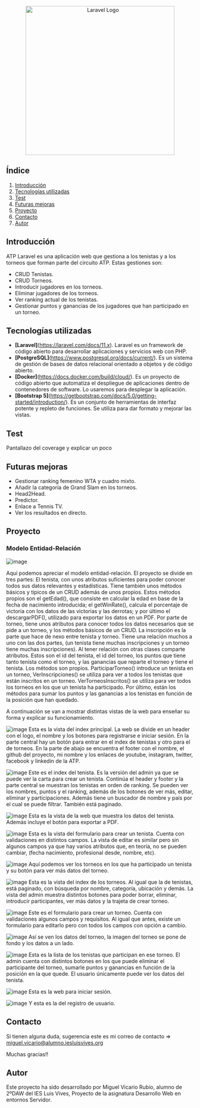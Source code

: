 <p align="center"><a href="https://laravel.com" target="_blank"><img src="https://upload.wikimedia.org/wikipedia/en/thumb/3/3f/ATP_Tour_logo.svg/1200px-ATP_Tour_logo.svg.png" width="400" alt="Laravel Logo"></a></p>


## Índice

1. [Introducción](#Introducción)
2. [Tecnologías utilizadas](#Tecnologías-utilizadas)
3. [Test](#Test)
4. [Futuras mejoras](#Futuras-mejoras)
5. [Proyecto](#Proyecto)
6. [Contacto](#Contacto)
7. [Autor](#Autor)
   


## Introducción

ATP Laravel es una aplicación web que gestiona a los tenistas y a los torneos que forman parte del circuito ATP. Estas gestiones son:

- CRUD Tenistas.
- CRUD Torneos.
- Introducir jugadores en los torneos.
- Eliminar jugadores de los torneos.
- Ver ranking actual de los tenistas.
- Gestionar puntos y ganancias de los jugadores que han participado en un torneo.


## Tecnologías utilizadas

- **[Laravel]**(https://laravel.com/docs/11.x). Laravel es un framework de código abierto para desarrollar aplicaciones y servicios web con PHP.
- **[PostgreSQL]**(https://www.postgresql.org/docs/current/). Es un sistema de gestión de bases de datos relacional orientado a objetos y de código abierto.
- **[Docker]**(https://docs.docker.com/build/cloud/). Es un proyecto de código abierto que automatiza el despliegue de aplicaciones dentro de contenedores de software. Lo usaremos para desplegar la aplicación.
- **[Bootstrap 5]**(https://getbootstrap.com/docs/5.0/getting-started/introduction/). Es un conjunto de herramientas de interfaz potente y repleto de funciones. Se utiliza para dar formato y mejorar las vistas.


## Test

Pantallazo del coverage y explicar un poco 


## Futuras mejoras

- Gestionar ranking femenino WTA y cuadro mixto.
- Añadir la categoría de Grand Slam en los torneos.
- Head2Head.
- Predictor.
- Enlace a Tennis TV.
- Ver los resultados en directo.

## Proyecto

### Modelo Entidad-Relación

![image](https://github.com/miviru/ATPLaravel/assets/132077764/efe67c66-05b0-4458-ad4a-3ca2bb462975)


Aquí podemos apreciar el modelo entidad-relación. El proyecto se divide en tres partes: El tenista, con unos atributos suficientes para poder conocer todos sus datos relevantes y estadísticas. Tiene también unos métodos básicos y típicos de un CRUD además de unos propios. Estos métodos propios son el getEdad(), que consiste en calcular la edad en base de la fecha de nacimiento introducida; el getWinRate(), calcula el porcentaje de victoria con los datos de las victorias y las derrotas; y por último el descargarPDF(), utilizado para exportar los datos en un PDF.
Por parte de torneo, tiene unos atributos para conocer todos los datos necesarios que se pide a un torneo, y los métodos básicos de un CRUD.
La inscripción es la parte que hace de nexo entre tenista y torneo. Tiene una relación muchos a uno con las dos partes, (un tenista tiene muchas inscripciones y un torneo tiene muchas inscripciones). Al tener relación con otras clases comparte atributos. Estos son el id del tenista, el id del torneo, los puntos que tiene tanto tenista como el torneo, y las ganancias que reparte el torneo y tiene el tenista. Los métodos son propios. ParticiparTorneo() introduce un tenista en un torneo, VerInscripciones() se utiliza para ver a todos los tenistas que están inscritos en un torneo. VerTorneosInscritos() se utiliza para ver todos los torneos en los que un tenista ha participado. Por último, están los métodos para sumar los puntos y las ganancias a los tenistas en función de la posición que han quedado.

A continuación se van a mostrar distintas vistas de la web para enseñar su forma y explicar su funcionamiento.



![image](https://github.com/miviru/ATPLaravel/assets/132077764/7599cf37-e52c-4004-938b-95b668cba93e)
Esta es la vista del index principal. La web se divide en un header con el logo, el nombre y los botones para registrarse e iniciar sesión. En la parte central hay un botón para entrar en el index de tenistas y otro para el de torneos. En la parte de abajo se encuentra el footer con el nombre, el github del proyecto, mi nombre y los enlaces de youtube, instagram, twitter, facebook y linkedin de la ATP.

![image](https://github.com/miviru/ATPLaravel/assets/132077764/3cd533c5-7790-46f5-9927-a60e78f53df5)
Este es el index del tenista. Es la versión del admin ya que se puede ver la carta para crear un tenista. Continúa el header y footer y la parte central se muestran los tenistas en orden de ranking. Se pueden ver los nombres, puntos y el ranking, además de los botones de ver más, editar, eliminar y participaciones. Además tiene un buscador de nombre y país por el cual se puede filtrar. También está paginado.


![image](https://github.com/miviru/ATPLaravel/assets/132077764/f4c79bdf-1da0-4b1a-91b1-3e2856cdb2f4)
Esta es la vista de la web que muestra los datos del tenista. Además incluye el botón para exportar a PDF.

![image](https://github.com/miviru/ATPLaravel/assets/132077764/a2cbd6f7-72f4-4578-bae0-7fe7b4d44a50)
Esta es la vista del formulario para crear un tenista. Cuenta con validaciones en distintos campos. La vista de editar es similar pero sin algunos campos ya que hay varios atributos que, en teoría, no se pueden cambiar, (fecha nacimiento, profesional desde, nombre, etc).

![image](https://github.com/miviru/ATPLaravel/assets/132077764/c6cd9294-526e-4303-ad47-6c4af4ce81d0)
Aquí podemos ver los torneos en los que ha participado un tenista y su botón para ver más datos del torneo.

![image](https://github.com/miviru/ATPLaravel/assets/132077764/388cc3ba-eb55-4c0b-b753-6a63e5509719)
Esta es la vista del index de los torneos. Al igual que la de tenistas, está paginado, con búsqueda por nombre, categoría, ubicación y demás. La vista del admin muestra distintos botones para poder borrar, eliminar, introducir participantes, ver más datos y la trajeta de crear torneo.

![image](https://github.com/miviru/ATPLaravel/assets/132077764/5ac01135-050a-4ff8-b85d-1ad4fc4e95c7)
Este es el formulario para crear un torneo. Cuenta con validaciones algunos campos y requisitos. Al igual que antes, existe un formulario para editarlo pero con todos los campos con opción a cambio.

![image](https://github.com/miviru/ATPLaravel/assets/132077764/1c82d557-9ad8-40c1-9012-a5a13b0e9b59)
Así se ven los datos del torneo, la imagen del torneo se pone de fondo y los datos a un lado.

![image](https://github.com/miviru/ATPLaravel/assets/132077764/e72bfd78-2b63-4b07-9fdd-21c3e73b47b3)
Esta es la lista de los tenistas que participan en ese torneo. El admin cuenta con distintos botones en los que puede eliminar el participante del torneo, sumarle puntos y ganancias en función de la posición en la que quede. El usuario únicamente puede ver los datos del tenista.

![image](https://github.com/miviru/ATPLaravel/assets/132077764/7b0d83b5-9c64-48ae-bd2d-f31591f23c6a)
Esta es la web para iniciar sesión.

![image](https://github.com/miviru/ATPLaravel/assets/132077764/f4012a97-342e-4bbf-94cb-9eccebd9feb7)
Y esta es la del registro de usuario.


## Contacto

Si tienen alguna duda, sugerencia este es mi correo de contacto => miguel.vicario@alumno.iesluisvives.org 

Muchas gracias!!

## Autor

Este proyecto ha sido desarrollado por Miguel Vicario Rubio, alumno de 2ºDAW del IES Luis Vives, Proyecto de la asignatura Desarrollo Web en entornos Servidor.

















